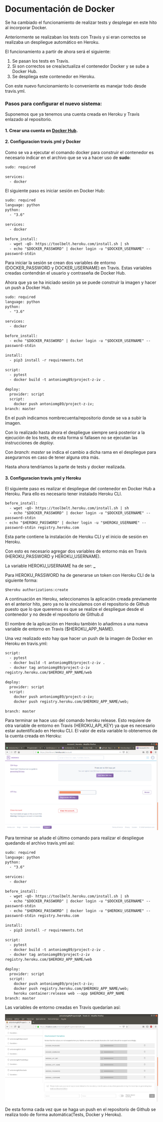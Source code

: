 # Documentación de Docker

Se ha cambiado el funcionamiento de realizar tests y desplegar en este hito al incorporar Docker.

Anteriormente se realizaban los tests con Travis y si eran correctos se realizaba un despliegue automático en Heroku.

El funcionamiento a partir de ahora será el siguiente:

1. Se pasan los tests en Travis.
2. Si son correctos se crea/actualiza el contenedor Docker y se sube a Docker Hub.
3. Se despliega este contenedor en Heroku.

Con este nuevo funcionamiento lo conveniente es manejar todo desde travis.yml.

### Pasos para configurar el nuevo sistema:

Suponemos que ya tenemos una cuenta creada en Heroku y Travis enlazado al repositorio.

#### 1. Crear una cuenta en [Docker Hub](https://hub.docker.com/).

#### 2. Configuracion travis.yml y Docker

Como se va a ejecutar el comando docker para construir el contenedor es necesario indicar en el archivo que se va a hacer uso de **sudo**:

~~~
sudo: required

services:
  - docker
~~~

El siguiente paso es iniciar sesión en Docker Hub:

~~~
sudo: required
language: python
python:
  - "3.6"

services:
  - docker

before_install:
  - wget -qO- https://toolbelt.heroku.com/install.sh | sh
  - echo "$DOCKER_PASSWORD" | docker login -u "$DOCKER_USERNAME" --password-stdin
~~~

Para iniciar la sesión se crean dos variables de entorno (DOCKER_PASSWORD y DOCKER_USERNAME) en Travis. Estas variables creadas contendrán el usuario y contraseña de Docker Hub.


Ahora que ya se ha iniciado sesión ya se puede construir la imagen y hacer un push a Docker Hub.

~~~
sudo: required
language: python
python:
  - "3.6"

services:
  - docker

before_install:
  - echo "$DOCKER_PASSWORD" | docker login -u "$DOCKER_USERNAME" --password-stdin

install:
  - pip3 install -r requirements.txt

script:
  - pytest
  - docker build -t antoniomg89/project-z-iv .

deploy:
  provider: script
  script:
    docker push antoniomg89/project-z-iv;
branch: master
~~~

En el push indicamos nombrecuenta/repositorio donde se va a subir la imagen.

Con lo realizado hasta ahora el despliegue siempre será posterior a la ejecución de los tests, de esta forma si fallasen no se ejecutan las instrucciones de *deploy*.

Con *branch: master* se indica el cambio a dicha rama en el despliegue para asegurarnos en caso de tener alguna otra más.

Hasta ahora tendríamos la parte de tests y docker realizada.

#### 3. Configuracion travis.yml y Heroku

El siguiente paso es realizar el despliegue del contenedor en Docker Hub a Heroku. Para ello es necesario tener instalado Heroku CLI.

~~~
before_install:
  - wget -qO- https://toolbelt.heroku.com/install.sh | sh
  - echo "$DOCKER_PASSWORD" | docker login -u "$DOCKER_USERNAME" --password-stdin
- echo "$HEROKU_PASSWORD" | docker login -u "$HEROKU_USERNAME" --password-stdin registry.heroku.com
~~~
Esta parte contiene la instalación de Heroku CLI y el inicio de sesión en Heroku.

Con esto es necesario agregar dos variables de entorno más en Travis (HEROKU_PASSWORD y HEROKU_USERNAME).

La variable HEROKU_USERNAME ha de ser: **_**

Para HEROKU_PASSWORD ha de generarse un token con Heroku CLI de la siguiente forma:

~~~
$heroku authorizations:create
~~~

A continuación en Heroku, seleccionamos la aplicación creada previamente en el anterior hito, pero ya no la vinculamos con el repositorio de Github puesto que lo que queremos es que se realize el despliegue desde el contenedor y no desde el repositorio de Github.d

El nombre de la aplicación en Heroku también lo añadimos a una nueva variable de entorno en Travis ($HEROKU_APP_NAME).

Una vez realizado esto hay que hacer un push de la imagen de Docker en Heroku en travis.yml:

~~~
script:
  - pytest
  - docker build -t antoniomg89/project-z-iv .
  - docker tag antoniomg89/project-z-iv registry.heroku.com/$HEROKU_APP_NAME/web

deploy:
  provider: script
  script:
    docker push antoniomg89/project-z-iv;
    docker push registry.heroku.com/$HEROKU_APP_NAME/web;

branch: master
~~~

Para terminar se hace uso del comando heroku release. Esto requiere de otra variable de entorno en Travis (HEROKU_API_KEY) ya que es necesario estar autentificado en Heroku CLI. El valor de esta variable lo obtenemos de la cuenta creada en Heroku:

![HEROKU_API_KEY](./img/Heroku_API_KEY.png)

Para terminar se añade el último comando para realizar el despliegue quedando el archivo travis.yml así:

~~~
sudo: required
language: python
python:
  - "3.6"

services:
  - docker

before_install:
  - wget -qO- https://toolbelt.heroku.com/install.sh | sh
  - echo "$DOCKER_PASSWORD" | docker login -u "$DOCKER_USERNAME" --password-stdin
  - echo "$HEROKU_PASSWORD" | docker login -u "$HEROKU_USERNAME" --password-stdin registry.heroku.com

install:
  - pip3 install -r requirements.txt

script:
  - pytest
  - docker build -t antoniomg89/project-z-iv .
  - docker tag antoniomg89/project-z-iv registry.heroku.com/$HEROKU_APP_NAME/web

deploy:
  provider: script
  script:
    docker push antoniomg89/project-z-iv;
    docker push registry.heroku.com/$HEROKU_APP_NAME/web;
    heroku container:release web --app $HEROKU_APP_NAME
branch: master
~~~

Las variables de entorno creadas en Travis quedarían así:

![TRAVIS_ENV_VARS](./img/Travis_ENV_VARS.png)

De esta forma cada vez que se haga un push en el repositorio de Github se realiza todo de forma automática(Tests, Docker y Heroku).
